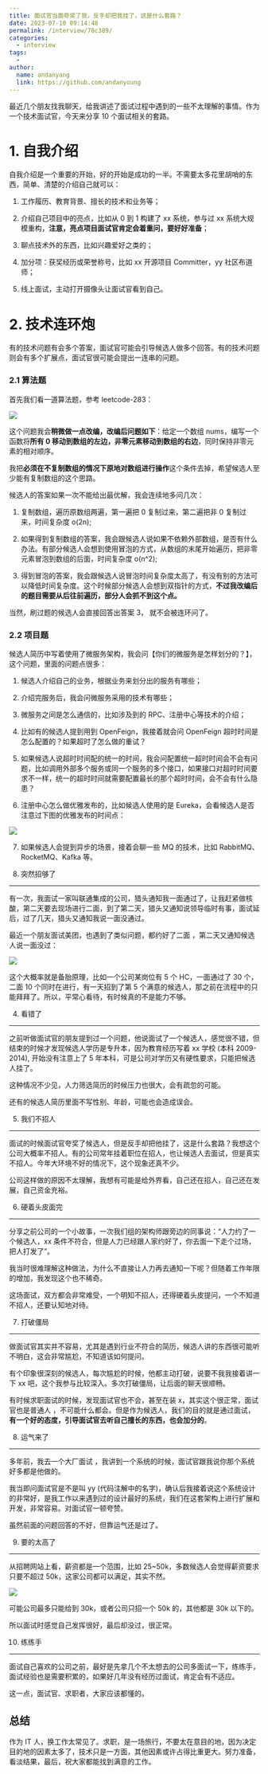 ```yaml
---
title: 面试官当面夸奖了我，反手却把我挂了，这是什么套路？
date: 2023-07-10 09:14:48
permalink: /interview/78c389/
categories:
  - interview
tags:
  -
author:
  name: andanyang
  link: https://github.com/andanyoung
---
```


最近几个朋友找我聊天，给我讲述了面试过程中遇到的一些不太理解的事情。作为一个技术面试官，今天来分享 10 个面试相关的套路。

# 1. 自我介绍

自我介绍是一个重要的开始，好的开始是成功的一半。不需要太多花里胡哨的东西，简单、清楚的介绍自己就可以：

1.  工作履历、教育背景、擅长的技术和业务等；

2.  介绍自己项目中的亮点，比如从 0 到 1 构建了 xx 系统，参与过 xx 系统大规模重构，**注意，亮点项目面试官肯定会着重问，要好好准备**；

3.  聊点技术外的东西，比如兴趣爱好之类的；

4.  加分项：获奖经历或荣誉称号，比如 xx 开源项目 Committer，yy 社区布道师；

5.  线上面试，主动打开摄像头让面试官看到自己。

# 2. 技术连环炮

有的技术问题有会多个答案，面试官可能会引导候选人做多个回答。有的技术问题则会有多个扩展点，面试官很可能会提出一连串的问题。

### 2.1 算法题

首先我们看一道算法题，参考 leetcode-283：

![](../.vuepress/public/Springboot/640-1688951664979-9.png)

这个问题我会**稍微做一点改编，改编后问题如下**：给定一个数组 nums，编写一个函数将**所有 0 移动到数组的左边，非零元素移动到数组的右边**，同时保持非零元素的相对顺序。

我把**必须在不复制数组的情况下原地对数组进行操作**这个条件去掉，希望候选人至少能有复制数组的这个思路。

候选人的答案如果一次不能给出最优解，我会连续地多问几次：

1.  复制数组，遍历原数组两遍，第一遍把 0 复制过来，第二遍把非 0 复制过来，时间复杂度 o(2n);

2.  如果得到复制数组的答案，我会跟候选人说如果不依赖外部数组，是否有什么办法。有部分候选人会想到使用冒泡的方式，从数组的末尾开始遍历，把非零元素冒泡到数组的后面，时间复杂度 o(n^2);

3.  得到冒泡的答案，我会跟候选人说冒泡时间复杂度太高了，有没有别的方法可以降低时间复杂度。这个时候部分候选人会想到双指针的方式，**不过我改编后的题目需要从后往前遍历，部分人会抓不到这个点。**

当然，刷过题的候选人会直接回答出答案 3， 就不会被连环问了。

### 2.2 项目题

候选人简历中写着使用了微服务架构，我会问【你们的微服务是怎样划分的？】，这个问题，里面的问题点很多：

1.  候选人介绍自己的业务，根据业务来划分出的服务有哪些；

2.  介绍完服务后，我会问微服务采用的技术有哪些；

3.  微服务之间是怎么通信的，比如涉及到的 RPC、注册中心等技术的介绍；

4.  比如有的候选人提到用到 OpenFeign，我接着就会问 OpenFeign 超时时间是怎么配置的？如果超时了怎么做的重试？

5.  如果候选人说超时时间配的统一的时间，我会问配置统一超时时间会不会有问题，比如调用外部多个服务或同一个服务的多个接口，如果接口对超时时间要求不一样，统一的超时时间就需要配置最长的那个超时时间，会不会有什么隐患？

6.  注册中心怎么做优雅发布的，比如候选人使用的是 Eureka，会看候选人是否注意过下图的优雅发布的时间点：

![](../.vuepress/public/Springboot/640-inv2121131-1inv.png)

7.  如果候选人会提到异步的场景，接着会聊一些 MQ 的技术，比如 RabbitMQ、RocketMQ、Kafka 等。

8.  突然招够了

---

有一次，我面试一家叫联通集成的公司，猎头通知我一面通过了，让我赶紧做核酸，第二天要去现场进行二面，到了第二天，猎头又通知说领导临时有事，面试延后，过了几天，猎头又通知我说一面没通过。

最近一个朋友面试美团，也遇到了类似问题，都约好了二面 ，第二天又通知候选人说一面没过：

![](../.vuepress/public/Springboot/640-1688951530011-3.png)

这个大概率就是备胎原理，比如一个公司某岗位有 5 个 HC，一面通过了 30 个，二面 10 个同时在进行，有一天招到了第 5 个满意的候选人，那之前在流程中的只能拜拜了。所以，平常心看待，有时候真的不是能力不够。

4. 看错了

---

之前听做面试官的朋友提到过一个问题，他说面试了一个候选人，感觉很不错，但结束的时候才发现候选人学历是专升本，因为教育经历写着 xx 学校 (本科 2009-2014), 开始没有注意上了 5 年本科，可是公司对学历又有硬性要求，只能把候选人挂了。

这种情况不少见，人力筛选简历的时候压力也很大，会有疏忽的可能。

还有的候选人简历里面不写性别、年龄，可能也会造成误会。

5. 我们不招人

---

面试的时候面试官夸奖了候选人，但是反手却把他挂了，这是什么套路？我想这个公司大概率不招人。有的公司常年挂着职位在招人，也让候选人去面试，但是真实不招人。今年大环境不好的情况下，这个现象还真不少。

公司这样做的原因不太理解，我想有可能是给外界看，自己还在招人，自己还在发展，自己资金充裕。

6. 硬着头皮面完

---

分享之前公司的一个小故事，一次我们组的架构师跟旁边的同事说：“人力约了一个候选人，xx 条件不符合，但是人力已经跟人家约好了，你去面一下走个过场，把人打发了”。

我当时很难理解这种做法，为什么不直接让人力再去通知一下呢？但随着工作年限的增加，我发现这个也不稀奇。

这场面试，双方都会非常难受，一个明知不招人，还得硬着头皮提问，一个不知道不招人，还要认知地对待。

7. 打破僵局

---

做面试官其实并不容易，尤其是遇到行业不符合的简历，候选人讲的东西很可能听不明白，这会非常尴尬，不知道该如何提问。

有个印象很深刻的候选人，每次尴尬的时候，他都主动打破，说要不我我接着讲一下 xx 吧，这个我参与比较深入。多次打破僵局，让后面的聊天很顺畅。

有时候求职面试的时候，发现面试官也不会，甚至在装 x，其实这个很正常，面试官也是普通人 ，不可能什么都会。但是作为候选人，我们的目的就是通过面试，**有一个好的态度，引导面试官去听自己擅长的东西，也会加分的**。

8. 运气来了

---

多年前，我去一个大厂面试 ，我讲到一个系统的时候，面试官跟我说你那个系统好多都是他做的。

我当即问面试官是不是叫 yy (代码注解中的名字)，确认后我接着说这个系统设计的非常好，是我工作以来遇到过的设计最好的系统，我们在这套架构上进行扩展和开发，非常容易。对面试官一顿夸赞。

虽然前面的问题回答的不好，但靠运气还是过了。

9. 要的太高了

---

从招聘网站上看，薪资都是一个范围，比如 25~50k，多数候选人会觉得薪资要求只要不超过 50k，这家公司都可以满足，其实不然。

![](../.vuepress/public/Springboot/640-1688951532592-6.png)

可能公司最多只能给到 30k，或者公司只招一个 50k 的，其他都是 30k 以下的。

所以面试时感觉自己发挥很好，最后却没过，很正常。

10. 练练手

---

面试自己喜欢的公司之前，最好是先拿几个不太想去的公司多面试一下，练练手，面试经验也是需要积累的，如果好几年没有经历过面试，肯定会有不适应。

这一点，面试官、求职者，大家应该都懂的。

## 总结

作为 IT 人，换工作太常见了。求职，是一场旅行，不要太在意目的地，因为决定目的地的因素太多了，技术只是一方面，其他因素或许占得比重更大。努力准备，看淡结果，最后，祝大家都能找到满意的工作。
